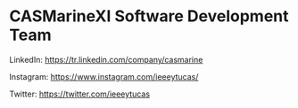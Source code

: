 # CASMarineXI Software Development Team

LinkedIn: https://tr.linkedin.com/company/casmarine

Instagram: https://www.instagram.com/ieeeytucas/

Twitter: https://twitter.com/ieeeytucas
